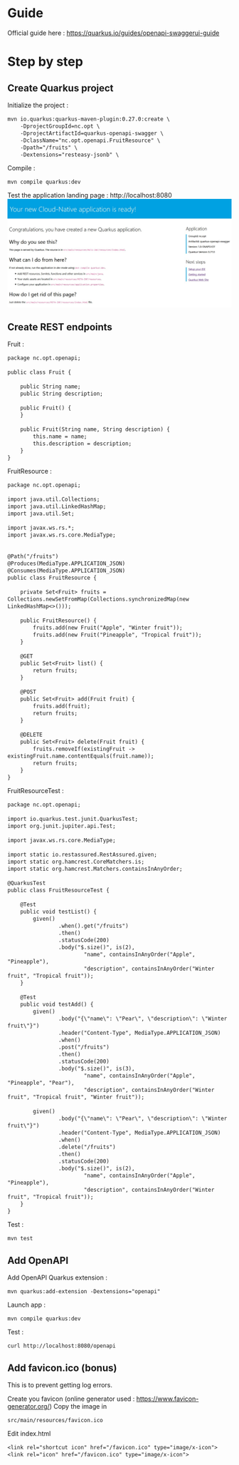# Guide

Official guide here : https://quarkus.io/guides/openapi-swaggerui-guide

# Step by step

## Create Quarkus project

Initialize the project :

    mvn io.quarkus:quarkus-maven-plugin:0.27.0:create \
        -DprojectGroupId=nc.opt \
        -DprojectArtifactId=quarkus-openapi-swagger \
        -DclassName="nc.opt.openapi.FruitResource" \
        -Dpath="/fruits" \
        -Dextensions="resteasy-jsonb" \


Compile :

    mvn compile quarkus:dev

Test the application landing page : http://localhost:8080
![quarkus-landing-page](images/quarkus-landing-page.jpg)

## Create REST endpoints

Fruit :

    package nc.opt.openapi;

    public class Fruit {

        public String name;
        public String description;

        public Fruit() {
        }

        public Fruit(String name, String description) {
            this.name = name;
            this.description = description;
        }
    }

FruitResource :

    package nc.opt.openapi;

    import java.util.Collections;
    import java.util.LinkedHashMap;
    import java.util.Set;

    import javax.ws.rs.*;
    import javax.ws.rs.core.MediaType;


    @Path("/fruits")
    @Produces(MediaType.APPLICATION_JSON)
    @Consumes(MediaType.APPLICATION_JSON)
    public class FruitResource {

        private Set<Fruit> fruits = Collections.newSetFromMap(Collections.synchronizedMap(new LinkedHashMap<>()));

        public FruitResource() {
            fruits.add(new Fruit("Apple", "Winter fruit"));
            fruits.add(new Fruit("Pineapple", "Tropical fruit"));
        }

        @GET
        public Set<Fruit> list() {
            return fruits;
        }

        @POST
        public Set<Fruit> add(Fruit fruit) {
            fruits.add(fruit);
            return fruits;
        }

        @DELETE
        public Set<Fruit> delete(Fruit fruit) {
            fruits.removeIf(existingFruit -> existingFruit.name.contentEquals(fruit.name));
            return fruits;
        }
    }


FruitResourceTest :

    package nc.opt.openapi;

    import io.quarkus.test.junit.QuarkusTest;
    import org.junit.jupiter.api.Test;

    import javax.ws.rs.core.MediaType;

    import static io.restassured.RestAssured.given;
    import static org.hamcrest.CoreMatchers.is;
    import static org.hamcrest.Matchers.containsInAnyOrder;

    @QuarkusTest
    public class FruitResourceTest {

        @Test
        public void testList() {
            given()
                    .when().get("/fruits")
                    .then()
                    .statusCode(200)
                    .body("$.size()", is(2),
                            "name", containsInAnyOrder("Apple", "Pineapple"),
                            "description", containsInAnyOrder("Winter fruit", "Tropical fruit"));
        }

        @Test
        public void testAdd() {
            given()
                    .body("{\"name\": \"Pear\", \"description\": \"Winter fruit\"}")
                    .header("Content-Type", MediaType.APPLICATION_JSON)
                    .when()
                    .post("/fruits")
                    .then()
                    .statusCode(200)
                    .body("$.size()", is(3),
                            "name", containsInAnyOrder("Apple", "Pineapple", "Pear"),
                            "description", containsInAnyOrder("Winter fruit", "Tropical fruit", "Winter fruit"));

            given()
                    .body("{\"name\": \"Pear\", \"description\": \"Winter fruit\"}")
                    .header("Content-Type", MediaType.APPLICATION_JSON)
                    .when()
                    .delete("/fruits")
                    .then()
                    .statusCode(200)
                    .body("$.size()", is(2),
                            "name", containsInAnyOrder("Apple", "Pineapple"),
                            "description", containsInAnyOrder("Winter fruit", "Tropical fruit"));
        }
    }

Test :

    mvn test

## Add OpenAPI

Add OpenAPI Quarkus extension :

    mvn quarkus:add-extension -Dextensions="openapi"

Launch app :

    mvn compile quarkus:dev

Test :

    curl http://localhost:8080/openapi

## Add favicon.ico (bonus)

This is to prevent getting log errors.

Create you favicon (online generator used : https://www.favicon-generator.org/)
Copy the image in 

    src/main/resources/favicon.ico

Edit index.html

    <link rel="shortcut icon" href="/favicon.ico" type="image/x-icon">
    <link rel="icon" href="/favicon.ico" type="image/x-icon">



